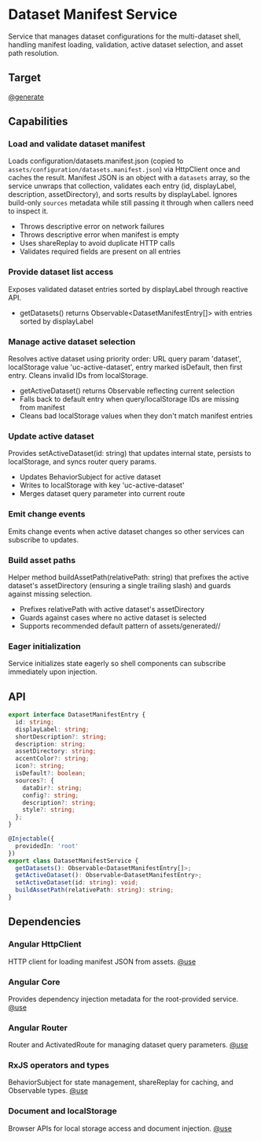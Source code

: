 # Dataset Manifest Service

Service that manages dataset configurations for the multi-dataset shell, handling manifest loading, validation, active dataset selection, and asset path resolution.

## Target

[@generate](../../../../src/app/components/datasets/dataset-manifest.service.ts)

## Capabilities

### Load and validate dataset manifest

Loads configuration/datasets.manifest.json (copied to `assets/configuration/datasets.manifest.json`) via HttpClient once and caches the result. Manifest JSON is an object with a `datasets` array, so the service unwraps that collection, validates each entry (id, displayLabel, description, assetDirectory), and sorts results by displayLabel. Ignores build-only `sources` metadata while still passing it through when callers need to inspect it.

- Throws descriptive error on network failures
- Throws descriptive error when manifest is empty
- Uses shareReplay to avoid duplicate HTTP calls
- Validates required fields are present on all entries

### Provide dataset list access

Exposes validated dataset entries sorted by displayLabel through reactive API.

- getDatasets() returns Observable<DatasetManifestEntry[]> with entries sorted by displayLabel

### Manage active dataset selection

Resolves active dataset using priority order: URL query param 'dataset', localStorage value 'uc-active-dataset', entry marked isDefault, then first entry. Cleans invalid IDs from localStorage.

- getActiveDataset() returns Observable<DatasetManifestEntry> reflecting current selection
- Falls back to default entry when query/localStorage IDs are missing from manifest
- Cleans bad localStorage values when they don't match manifest entries

### Update active dataset

Provides setActiveDataset(id: string) that updates internal state, persists to localStorage, and syncs router query params.

- Updates BehaviorSubject for active dataset
- Writes to localStorage with key 'uc-active-dataset'
- Merges dataset query parameter into current route

### Emit change events

Emits change events when active dataset changes so other services can subscribe to updates.

### Build asset paths

Helper method buildAssetPath(relativePath: string) that prefixes the active dataset's assetDirectory (ensuring a single trailing slash) and guards against missing selection.

- Prefixes relativePath with active dataset's assetDirectory
- Guards against cases where no active dataset is selected
- Supports recommended default pattern of assets/generated/<datasetId>/

### Eager initialization

Service initializes state eagerly so shell components can subscribe immediately upon injection.

## API

```typescript { .api }
export interface DatasetManifestEntry {
  id: string;
  displayLabel: string;
  shortDescription?: string;
  description: string;
  assetDirectory: string;
  accentColor?: string;
  icon?: string;
  isDefault?: boolean;
  sources?: {
    dataDir?: string;
    config?: string;
    description?: string;
    style?: string;
  };
}

@Injectable({
  providedIn: 'root'
})
export class DatasetManifestService {
  getDatasets(): Observable<DatasetManifestEntry[]>;
  getActiveDataset(): Observable<DatasetManifestEntry>;
  setActiveDataset(id: string): void;
  buildAssetPath(relativePath: string): string;
}
```

## Dependencies

### Angular HttpClient
HTTP client for loading manifest JSON from assets.
[@use](../../../../package.json#@angular/common/http)

### Angular Core
Provides dependency injection metadata for the root-provided service.
[@use](../../../../package.json#@angular/core)

### Angular Router
Router and ActivatedRoute for managing dataset query parameters.
[@use](../../../../package.json#@angular/router)

### RxJS operators and types
BehaviorSubject for state management, shareReplay for caching, and Observable types.
[@use](../../../../package.json#rxjs)

### Document and localStorage
Browser APIs for local storage access and document injection.
[@use](../../../../package.json#@angular/common)
